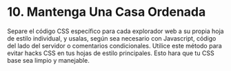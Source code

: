 # 10. Mantenga Una Casa Ordenada

Separe el código CSS específico para cada explorador web a su propia hoja de estilo individual, y usalas, según sea necesario con Javascript, código del lado del servidor o comentarios condicionales. Utilice este método para evitar hacks CSS en tus hojas de estilo principales. Esto hara que tu CSS base sea limpio y manejable.